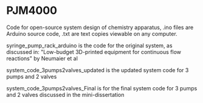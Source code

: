 # PJM4000
Code for open-source system design of chemistry apparatus, .ino files are Arduino source code, .txt are text copies viewable on any computer.

syringe_pump_rack_arduino is the code for the original system, as discussed in: "Low-budget 3D-printed equipment for continuous flow reactions" by Neumaier et al

system_code_3pumps2valves_updated is the updated system code for 3 pumps and 2 valves

system_code_3pumps2valves_Final is for the final system code for 3 pumps and 2 valves discussed in the mini-dissertation 
